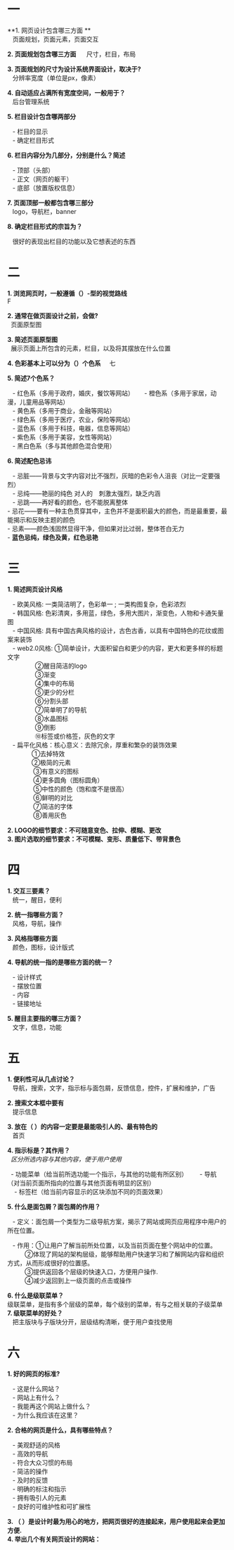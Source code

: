 # 一

**1. 网页设计包含哪三方面 **      
    页面规划，页面元素，页面交互
    
**2. 页面规划包含哪三方面**      
    尺寸，栏目，布局    
    
**3. 页面规划的尺寸为设计系统界面设计，取决于?**      
    分辨率宽度（单位是px，像素）    
    
**4. 自动适应占满所有宽度空间，一般用于？**      
    后台管理系统    
    
**5. 栏目设计包含哪两部分**    

    - 栏目的显示  
    - 确定栏目形式    
    
**6. 栏目内容分为几部分，分别是什么？简述**  

    - 顶部（头部）  
    - 正文（网页的躯干）  
    - 底部（放置版权信息）
    
**7. 页面顶部一般都包含哪三部分**      
    logo，导航栏，banner    
    
**8. 确定栏目形式的宗旨为？**      

    很好的表现出栏目的功能以及它想表述的东西    

# 二
**1. 浏览网页时，一般遵循（）-型的视觉路线**   
     F  
     
**2. 通常在做页面设计之前，会做?**      
    页面原型图    
   
**3. 简述页面原型图**      
    展示页面上所包含的元素，栏目，以及将其摆放在什么位置
    
**4. 色彩基本上可以分为（）个色系**      
    七
    
**5. 简述7个色系？**    

    - 红色系（多用于政府，婚庆，餐饮等网站）    
    - 橙色系（多用于家居，动漫，儿童用品等网站）    
    - 黄色系（多用于商业，金融等网站）    
    - 绿色系（多用于医疗，农业，保险等网站）    
    - 蓝色系（多用于科技，电器，信息等网站）    
    - 紫色系（多用于美容，女性等网站）    
    - 黑白色系（多与其他颜色混合使用）   
    
**6. 简述配色忌讳**    

    - 忌脏——背景与文字内容对比不强烈，灰暗的色彩令人沮丧（对比一定要强烈）  
    - 忌纯——艳丽的纯色 对人的　刺激太强烈，缺乏内涵  
    - 忌跳——再好看的颜色，也不能脱离整体  
    - 忌花——要有一种主色贯穿其中，主色并不是面积最大的颜色，而是最重要，最能揭示和反映主题的颜色  
    - 忌素——颜色浅固然显得干净，但如果对比过弱，整体苍白无力  
    - **蓝色忌纯，绿色及黄，红色忌艳**  
    
    
# 三 
**1. 简述网页设计风格**    

    - 欧美风格: 一类简洁明了，色彩单一 ; 一类构图复杂，色彩浓烈    
    - 韩国风格: 色彩清爽，多用蓝，绿色，多用大图片，渐变色，人物和卡通矢量图       
    - 中国风格: 具有中国古典风格的设计，古色古香，以具有中国特色的花纹或图案来装饰    
    - web2.0风格: ①简单设计，大面积留白和更少的内容，更大和更多样的标题文字    
                 ②醒目简洁的logo    
                 ③渐变    
                 ④集中的布局    
                 ⑤更少的分栏    
                 ⑥分割头部    
                 ⑦简单明了的导航    
                 ⑧水晶图标    
                 ⑨倒影    
                 ⑩标签或价格签，灰色的文字    
    - 扁平化风格：核心意义：去除冗余，厚重和繁杂的装饰效果    
                ①去掉特效    
                ②极简的元素    
                ③有意义的图标    
                ④更多圆角（图标圆角）    
                ⑤中性的颜色（饱和度不是很高）    
                ⑥鲜明的对比    
                ⑦简洁的字体    
                ⑧善用灰色     
                
**2. LOGO的细节要求：不可随意变色、拉伸、模糊、更改**      
**3. 图片选取的细节要求：不可模糊、变形、质量低下、带背景色**    


# 四
**1. 交互三要素？**      
    统一，醒目，便利    
    
**2. 统一指哪些方面？**      
    风格，导航，操作  
    
**3. 风格指哪些方面**      
    颜色，图标，设计版式   
    
**4. 导航的统一指的是哪些方面的统一？**    

    - 设计样式    
    - 摆放位置    
    - 内容    
    - 链接地址 
    
**5. 醒目主要指的哪三方面？**      
    文字，信息，功能    


# 五
**1. 便利性可从几点讨论？**      
    导航，搜索，文字，指示标与面包屑，反馈信息，控件，扩展和维护，广告 
    
**2. 搜索文本框中要有**      
    提示信息  
    
**3. 放在（ ）的内容一定要是最能吸引人的、最有特色的**      
    首页    
    
**4. 指示标是？其作用？**    
   *区分所选内容与其他内容，便于用户使用*    
   
       - 功能菜单（给当前所选功能一个指示，与其他的功能有所区别）     
       - 导航（对当前页面所指向的位置与其他页面有明显的区别）    
       - 标签栏（给当前内容显示的区块添加不同的页面效果）
    
**5. 什么是面包屑？面包屑的作用？**    

    - 定义：面包屑一个类型为二级导航方案，揭示了网站或网页应用程序中用户的所在位置。
    
    - 作用：①让用户了解当前所处位置，以及当前页面在整个网站中的位置。    
           ②体现了网站的架构层级，能够帮助用户快速学习和了解网站内容和组织方式，从而形成很好的位置感。    
           ③提供返回各个层级的快速入口，方便用户操作.    
           ④减少返回到上一级页面的点击或操作    
           
**6. 什么是级联菜单？**      
    级联菜单，是指有多个层级的菜单，每个级别的菜单，有与之相关联的子级菜单    
**7. 级联菜单的好处？**      
    把主版块与子版块分开，层级结构清晰，便于用户查找使用    

# 六
**1. 好的网页的标准?**  

    - 这是什么网站？    
    - 网站上有什么？    
    - 我能再这个网站上做什么？    
    - 为什么我应该在这里？    
    
**2. 合格的网页是什么，具有哪些特点？**  

    - 美观舒适的风格  
    - 高效的导航  
    - 符合大众习惯的布局   
    - 简洁的操作      
    - 及时的反馈      
    - 明确的标注和指示      
    - 拥有吸引人的元素      
    - 良好的可维护性和可扩展性      
    
**3. （ ）是设计时最为用心的地方，把网页很好的连接起来，用户使用起来会更加方便.**  
**4. 举出几个有关网页设计的网站：**  
   
   
   
   
   
